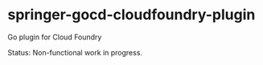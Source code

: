 # springer-gocd-cloudfoundry-plugin
Go plugin for Cloud Foundry

Status: Non-functional work in progress.
